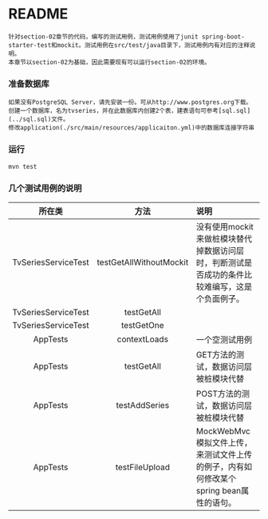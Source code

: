 README
===========================
    针对section-02章节的代码，编写的测试用例，测试用例使用了junit spring-boot-starter-test和mockit。测试用例在src/test/java目录下，测试用例内有对应的注释说明。
    本章节以section-02为基础，因此需要现有可以运行section-02的环境。


### 准备数据库
    如果没有PostgreSQL Server，请先安装一份。可从http://www.postgres.org下载。
    创建一个数据库，名为tvseries，并在此数据库内创建2个表，建表语句可参考[sql.sql](../sql.sql)文件。
    修改application(./src/main/resources/applicaiton.yml)中的数据库连接字符串

### 运行
```bash
mvn test
```
### 几个测试用例的说明

| 所在类 | 方法 | 说明 |
|:-----:|:----:|:-----|
|TvSeriesServiceTest | testGetAllWithoutMockit | 没有使用mockit来做桩模块替代掉数据访问层时，判断测试是否成功的条件比较难编写，这是个负面例子。 |
|TvSeriesServiceTest | testGetAll |  |
|TvSeriesServiceTest | testGetOne |  |
|AppTests | contextLoads |一个空测试用例  |
|AppTests | testGetAll |GET方法的测试，数据访问层被桩模块代替  |
|AppTests | testAddSeries |POST方法的测试，数据访问层被桩模块代替  |
|AppTests | testFileUpload |MockWebMvc模拟文件上传，来测试文件上传的例子，内有如何修改某个spring bean属性的语句。 |

